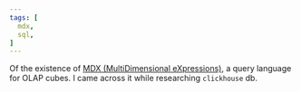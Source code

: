 ```yaml
---
tags: [
  mdx,
  sql,
]
---
```

Of the existence of [MDX (MultiDimensional eXpressions)](https://en.wikipedia.org/wiki/MultiDimensional_eXpressions), a query language for OLAP cubes.  I came across it while researching `clickhouse` db.

